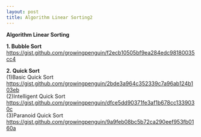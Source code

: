 ```yaml
---
layout: post
title: Algorithm Linear Sorting2
---
```


**Algorithm Linear Sorting** <br/>

**1. Bubble Sort** <br/>
https://gist.github.com/growingpenguin/f2ecb10505bf9ea284edc98180035cc4

**2. Quick Sort** <br/>
(1)Basic Quick Sort <br/>
https://gist.github.com/growingpenguin/2bde3a964c352339c7a96ab124b103eb <br/>
(2)Intelligent Quick Sort <br/>
https://gist.github.com/growingpenguin/dfce5dd90371fe3af1b678cc1339030c <br/>
(3)Paranoid Quick Sort <br/>
https://gist.github.com/growingpenguin/9a9feb08bc5b72ca290eef953fb0160a <br/>

